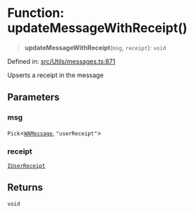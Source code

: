 # Function: updateMessageWithReceipt()

> **updateMessageWithReceipt**(`msg`, `receipt`): `void`

Defined in: [src/Utils/messages.ts:871](https://github.com/Fokusdotid/bail/blob/82f46c566476ac566bfd781dede14412fcdfb787/src/Utils/messages.ts#L871)

Upserts a receipt in the message

## Parameters

### msg

`Pick`\<[`WAMessage`](../type-aliases/WAMessage.md), `"userReceipt"`\>

### receipt

[`IUserReceipt`](../namespaces/proto/interfaces/IUserReceipt.md)

## Returns

`void`

